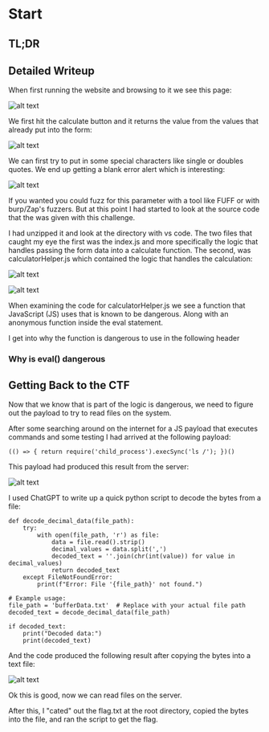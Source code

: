 # Start

## TL;DR

## Detailed Writeup

When first running the website and browsing to it we see this page: 

![alt text](https://github.com/GabeALopez/CTF-Writeups/blob/main/Images/Images/HTB/jscalc/website.png)



We first hit the calculate button and it returns the value from the values that already put into the form:

![alt text](https://github.com/GabeALopez/CTF-Writeups/blob/main/Images/Images/HTB/jscalc/calculate.png)

We can first try to put in some special characters like single or doubles quotes. We end up getting a blank error alert which is interesting:

![alt text](https://github.com/GabeALopez/CTF-Writeups/blob/main/Images/Images/HTB/jscalc/special-character.png)

If you wanted you could fuzz for this parameter with a tool like FUFF or with burp/Zap's fuzzers. But at this point I had started to look at the source code that the was given with this challenge.

I had unzipped it and look at the directory with vs code. The two files that caught my eye the first was the index.js and more specifically the logic that handles passing the form data into a calculate function. The second, was calculatorHelper.js which contained the logic that handles the calculation:

![alt text](https://github.com/GabeALopez/CTF-Writeups/blob/main/Images/Images/HTB/jscalc/index-js-file.png)

![alt text](https://github.com/GabeALopez/CTF-Writeups/blob/main/Images/Images/HTB/jscalc/calculatorHelper-js-file.png)

When examining the code for calculatorHelper.js we see a function that JavaScript (JS) uses that is known to be dangerous. Along with an anonymous function inside the eval statement.

I get into why the function is dangerous to use in the following header

### Why is eval() dangerous

## Getting Back to the CTF

Now that we know that is part of the logic is dangerous, we need to figure out the payload to try to read files on the system. 

After some searching around on the internet for a JS payload that executes commands and some testing I had arrived at the following payload:

```
(() => { return require('child_process').execSync('ls /'); })()
```

This payload had produced this result from the server:

![alt text](https://github.com/GabeALopez/CTF-Writeups/blob/main/Images/Images/HTB/jscalc/bytes.png)

I used ChatGPT to write up a quick python script to decode the bytes from a file:

```
def decode_decimal_data(file_path):
    try:
        with open(file_path, 'r') as file:
            data = file.read().strip()
            decimal_values = data.split(',')
            decoded_text = ''.join(chr(int(value)) for value in decimal_values)
            return decoded_text
    except FileNotFoundError:
        print(f"Error: File '{file_path}' not found.")

# Example usage:
file_path = 'bufferData.txt'  # Replace with your actual file path
decoded_text = decode_decimal_data(file_path)

if decoded_text:
    print("Decoded data:")
    print(decoded_text)

```

And the code produced the following result after copying the bytes into a text file:

![alt text](https://github.com/GabeALopez/CTF-Writeups/blob/main/Images/Images/HTB/jscalc/read-bytes.png)

Ok this is good, now we can read files on the server. 

After this, I "cated" out the flag.txt at the root directory, copied the bytes into the file, and ran the script to get the flag.

